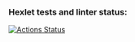 ### Hexlet tests and linter status:
[![Actions Status](https://github.com/xelvhk/php-project-45/actions/workflows/hexlet-check.yml/badge.svg)](https://github.com/xelvhk/php-project-45/actions)